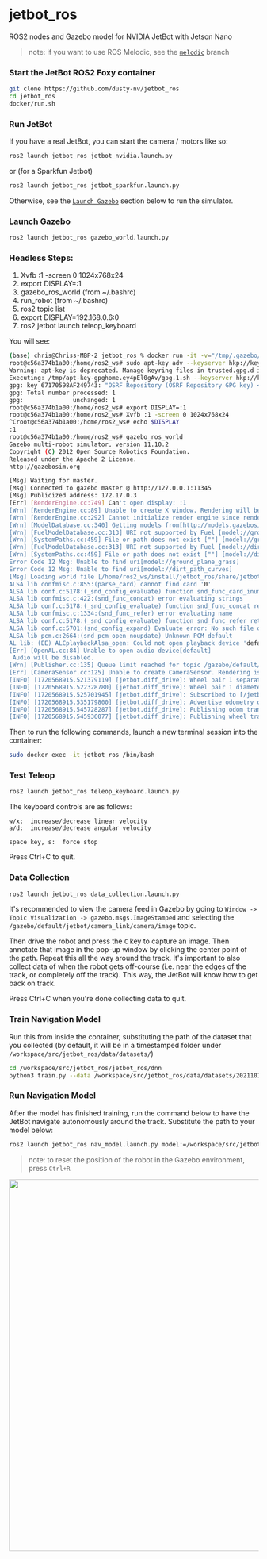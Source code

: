 # jetbot_ros
ROS2 nodes and Gazebo model for NVIDIA JetBot with Jetson Nano

> note:  if you want to use ROS Melodic, see the [`melodic`](https://github.com/dusty-nv/jetbot_ros/tree/melodic) branch

### Start the JetBot ROS2 Foxy container

``` bash
git clone https://github.com/dusty-nv/jetbot_ros
cd jetbot_ros
docker/run.sh
```
 
### Run JetBot

If you have a real JetBot, you can start the camera / motors like so:

``` bash
ros2 launch jetbot_ros jetbot_nvidia.launch.py
```

or (for a Sparkfun Jetbot)
``` bash
ros2 launch jetbot_ros jetbot_sparkfun.launch.py
```

Otherwise, see the [`Launch Gazebo`](#launch-gazebo) section below to run the simulator.

### Launch Gazebo

``` bash
ros2 launch jetbot_ros gazebo_world.launch.py
```

### Headless Steps:

1. Xvfb :1 -screen 0 1024x768x24
2. export DISPLAY=:1
3. gazebo_ros_world (from ~/.bashrc)
4. run_robot (from ~/.bashrc)
5. ros2 topic list
6. export DISPLAY=192.168.0.6:0
7. ros2 jetbot launch teleop_keyboard

You will see:
```bash
(base) chris@Chriss-MBP-2 jetbot_ros % docker run -it -v="/tmp/.gazebo/:/root/.gazebo/"  --env DISPLAY=host.docker.internal:0 --env QT_X11_NO_MITSHM=1  --volume /tmp/.X11-unix:/tmp/.X11-unix --name=humbl2 jetbot_foxy_ros_cpu:v3.5.0
root@c56a374b1a00:/home/ros2_ws# sudo apt-key adv --keyserver hkp://keyserver.ubuntu.com:80 --recv-keys 67170598AF249743
Warning: apt-key is deprecated. Manage keyring files in trusted.gpg.d instead (see apt-key(8)).
Executing: /tmp/apt-key-gpghome.ey4pEl0gAv/gpg.1.sh --keyserver hkp://keyserver.ubuntu.com:80 --recv-keys 67170598AF249743
gpg: key 67170598AF249743: "OSRF Repository (OSRF Repository GPG key) <osrfbuild@osrfoundation.org>" not changed
gpg: Total number processed: 1
gpg:              unchanged: 1
root@c56a374b1a00:/home/ros2_ws# export DISPLAY=:1
root@c56a374b1a00:/home/ros2_ws# Xvfb :1 -screen 0 1024x768x24
^Croot@c56a374b1a00:/home/ros2_ws# echo $DISPLAY
:1
root@c56a374b1a00:/home/ros2_ws# gazebo_ros_world 
Gazebo multi-robot simulator, version 11.10.2
Copyright (C) 2012 Open Source Robotics Foundation.
Released under the Apache 2 License.
http://gazebosim.org

[Msg] Waiting for master.
[Msg] Connected to gazebo master @ http://127.0.0.1:11345
[Msg] Publicized address: 172.17.0.3
[Err] [RenderEngine.cc:749] Can't open display: :1
[Wrn] [RenderEngine.cc:89] Unable to create X window. Rendering will be disabled
[Wrn] [RenderEngine.cc:292] Cannot initialize render engine since render path type is NONE. Ignore this warning ifrendering has been turned off on purpose.
[Wrn] [ModelDatabase.cc:340] Getting models from[http://models.gazebosim.org/]. This may take a few seconds.
[Wrn] [FuelModelDatabase.cc:313] URI not supported by Fuel [model://ground_plane_grass]
[Wrn] [SystemPaths.cc:459] File or path does not exist [""] [model://ground_plane_grass]
[Wrn] [FuelModelDatabase.cc:313] URI not supported by Fuel [model://dirt_path_curves]
[Wrn] [SystemPaths.cc:459] File or path does not exist [""] [model://dirt_path_curves]
Error Code 12 Msg: Unable to find uri[model://ground_plane_grass]
Error Code 12 Msg: Unable to find uri[model://dirt_path_curves]
[Msg] Loading world file [/home/ros2_ws/install/jetbot_ros/share/jetbot_ros/worlds/dirt_path_curves.world]
ALSA lib confmisc.c:855:(parse_card) cannot find card '0'
ALSA lib conf.c:5178:(_snd_config_evaluate) function snd_func_card_inum returned error: No such file or directory
ALSA lib confmisc.c:422:(snd_func_concat) error evaluating strings
ALSA lib conf.c:5178:(_snd_config_evaluate) function snd_func_concat returned error: No such file or directory
ALSA lib confmisc.c:1334:(snd_func_refer) error evaluating name
ALSA lib conf.c:5178:(_snd_config_evaluate) function snd_func_refer returned error: No such file or directory
ALSA lib conf.c:5701:(snd_config_expand) Evaluate error: No such file or directory
ALSA lib pcm.c:2664:(snd_pcm_open_noupdate) Unknown PCM default
AL lib: (EE) ALCplaybackAlsa_open: Could not open playback device 'default': No such file or directory
[Err] [OpenAL.cc:84] Unable to open audio device[default]
 Audio will be disabled.
[Wrn] [Publisher.cc:135] Queue limit reached for topic /gazebo/default/physics/contacts, deleting message. This warning is printed only once.
[Err] [CameraSensor.cc:125] Unable to create CameraSensor. Rendering is disabled.
[INFO] [1720568915.521379119] [jetbot.diff_drive]: Wheel pair 1 separation set to [0.200000m]
[INFO] [1720568915.522328780] [jetbot.diff_drive]: Wheel pair 1 diameter set to [0.200000m]
[INFO] [1720568915.525701945] [jetbot.diff_drive]: Subscribed to [/jetbot/cmd_vel]
[INFO] [1720568915.535179800] [jetbot.diff_drive]: Advertise odometry on [/jetbot/odom]
[INFO] [1720568915.545728287] [jetbot.diff_drive]: Publishing odom transforms between [odom] and [chassis]
[INFO] [1720568915.545936077] [jetbot.diff_drive]: Publishing wheel transforms between [chassis], [left_wheel_hinge] and [right_wheel_hinge]
```


Then to run the following commands, launch a new terminal session into the container:

``` bash
sudo docker exec -it jetbot_ros /bin/bash
```

### Test Teleop

``` bash
ros2 launch jetbot_ros teleop_keyboard.launch.py
```

The keyboard controls are as follows:

```
w/x:  increase/decrease linear velocity
a/d:  increase/decrease angular velocity

space key, s:  force stop
```

Press Ctrl+C to quit.

### Data Collection

``` bash
ros2 launch jetbot_ros data_collection.launch.py
```

It's recommended to view the camera feed in Gazebo by going to `Window -> Topic Visualization -> gazebo.msgs.ImageStamped` and selecting the `/gazebo/default/jetbot/camera_link/camera/image` topic.

Then drive the robot and press the `C` key to capture an image.  Then annotate that image in the pop-up window by clicking the center point of the path.  Repeat this all the way around the track.  It's important to also collect data of when the robot gets off-course (i.e. near the edges of the track, or completely off the track).  This way, the JetBot will know how to get back on track.

Press Ctrl+C when you're done collecting data to quit.

### Train Navigation Model

Run this from inside the container, substituting the path of the dataset that you collected (by default, it will be in a timestamped folder under `/workspace/src/jetbot_ros/data/datasets/`)

``` bash
cd /workspace/src/jetbot_ros/jetbot_ros/dnn
python3 train.py --data /workspace/src/jetbot_ros/data/datasets/20211018-160950/
```

### Run Navigation Model

After the model has finished training, run the command below to have the JetBot navigate autonomously around the track.  Substitute the path to your model below:

``` bash
ros2 launch jetbot_ros nav_model.launch.py model:=/workspace/src/jetbot_ros/data/models/202106282129/model_best.pth
```

> note:  to reset the position of the robot in the Gazebo environment, press `Ctrl+R`

<a href="https://youtu.be/gok9pvUzZeY" target="_blank"><img src=https://github.com/dusty-nv/jetbot_ros/raw/dev/docs/images/jetbot_gazebo_sim_video.jpg width="750"></a>

